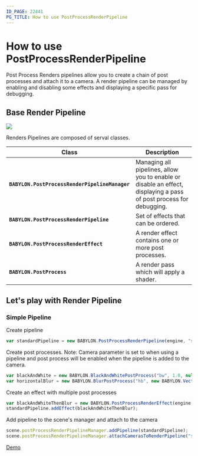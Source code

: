 ```yaml
---
ID_PAGE: 22441
PG_TITLE: How to use PostProcessRenderPipeline
---
```


# How to use PostProcessRenderPipeline
Post Process Renders pipelines allow you to create a chain of post processes and attach it to a camera.
A render pipeline can be managed by enabling and disabling some effects and displaying a specific pass for debugging.


## Base Render Pipeline

![](/img/PPArchitecture.png)

Renders Pipelines are composed of serval classes.

| Class | Description |
|--------|--------|
|**`BABYLON.PostProcessRenderPipelineManager`**| Managing all pipelines, allow you to enable or disable an effect, displaying a pass of post process for debugging.|
|**`BABYLON.PostProcessRenderPipeline`**|Set of effects that can be ordered.|
|**`BABYLON.PostProcessRenderEffect`**|A render effect contains one or more post processes.|
|**`BABYLON.PostProcess`**|A render pass which will apply a shader.|

## Let's play with Render Pipeline

### Simple Pipeline
Create pipeline 
```javascript
var standardPipeline = new BABYLON.PostProcessRenderPipeline(engine, "standardPipeline");
```

Create post processes. Note: Camera parameter is set to when using a pipeline and post process will be enabled when the pipeline is added to the camera.
```javascript
var blackAndWhite = new BABYLON.BlackAndWhitePostProcess("bw", 1.0, null, null, engine, false);
var horizontalBlur = new BABYLON.BlurPostProcess("hb", new BABYLON.Vector2(1.0, 0), 20, 1.0, null, null, engine, false);
```

Create an effect with multiple post processes
```javascript
var blackAndWhiteThenBlur = new BABYLON.PostProcessRenderEffect(engine, "blackAndWhiteThenBlur", function() { return [blackAndWhite, horizontalBlur] });
standardPipeline.addEffect(blackAndWhiteThenBlur);
```

Add pipeline to the scene's manager and attach to the camera
```javascript
scene.postProcessRenderPipelineManager.addPipeline(standardPipeline);
scene.postProcessRenderPipelineManager.attachCamerasToRenderPipeline("standardPipeline", camera);
```

[Demo](https://www.babylonjs-playground.com/#QCGFI6)